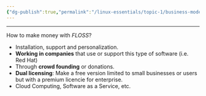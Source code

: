 ```yaml
---
{"dg-publish":true,"permalink":"/linux-essentials/topic-1/business-models-in-open-source/","dgPassFrontmatter":true}
---
```


---
How to make money with _FLOSS_?

- Installation, support and personalization.
- **Working in companies** that use or support this type of software (i.e. Red Hat)
- Through **crowd founding** or donations.
- **Dual licensing**: Make a free version limited to small businesses or users but with a premium licencie for enterprise.
- Cloud Computing, Software as a Service, etc.